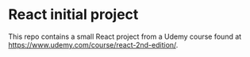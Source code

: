 # React initial project

This repo contains a small React project from a Udemy course found at <https://www.udemy.com/course/react-2nd-edition/>.

